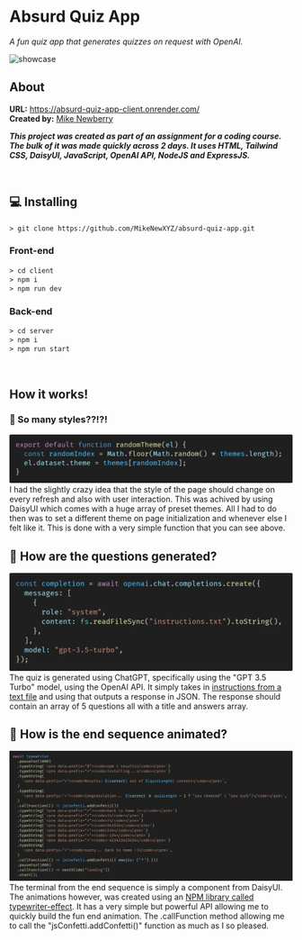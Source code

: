 # Absurd Quiz App
*A fun quiz app that generates quizzes on request with OpenAI.*

![showcase](./assets/showcase.gif)

## About
**URL:** https://absurd-quiz-app-client.onrender.com/ <br>
**Created by:** [Mike Newberry](https://github.com/MikeNewXYZ)

**_This project was created as part of an assignment for a coding course. The bulk of it was made quickly across 2 days. It uses HTML, Tailwind CSS, DaisyUI, JavaScript, OpenAI API, NodeJS and ExpressJS._**

</br>

## 💻 Installing

```console
> git clone https://github.com/MikeNewXYZ/absurd-quiz-app.git
```

### Front-end
```console
> cd client
> npm i
> npm run dev
```

### Back-end
```console
> cd server
> npm i
> npm run start
```

</br>

## How it works!

### 🎨 So many styles??!?!
[![random theme function](./assets/random-theme.png)](./client/src/lib/random-theme.js)
I had the slightly crazy idea that the style of the page should change on every refresh and also with user interaction. This was achived by using DaisyUI which comes with a huge array of preset themes. All I had to do then was to set a different theme on page initialization and whenever else I felt like it. This is done with a very simple function that you can see above.

## 🤖 How are the questions generated?
[![chatgpt api](./assets/openai-api.png)](./server/server.js)
The quiz is generated using ChatGPT, specifically using the "GPT 3.5 Turbo" model, using the OpenAI API. It simply takes in [instructions from a text file](./server/instructions.txt) and using that outputs a response in JSON. The response should contain an array of 5 questions all with a title and answers array.

## 🕺 How is the end sequence animated?
[![end sequence](./assets/end-sequence.png)](./client/src/slides/summary-slide.js)
The terminal from the end sequence is simply a component from DaisyUI. The animations however, was created using an [NPM library called typewriter-effect](https://www.npmjs.com/package/typewriter-effect). It has a very simple but powerful API allowing me to quickly build the fun end animation. The .callFunction method allowing me to call the "jsConfetti.addConfetti()" function as much as I so pleased.


